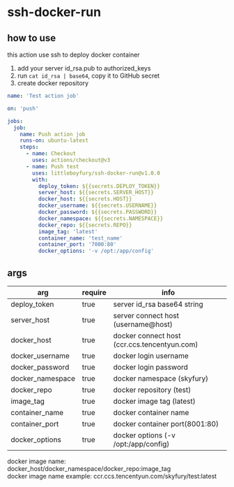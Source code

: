 # ssh-docker-run

## how to use

this action use ssh to deploy docker container

1. add your server id_rsa.pub to authorized_keys
2. run `cat id_rsa | base64`, copy it to GitHub secret
3. create docker repository

```yaml
name: 'Test action job'

on: 'push'

jobs:
  job:
    name: Push action job
    runs-on: ubuntu-latest
    steps:
      - name: Checkout
        uses: actions/checkout@v3
      - name: Push test
        uses: littleboyfury/ssh-docker-run@v1.0.0
        with:
          deploy_token: ${{secrets.DEPLOY_TOKEN}}
          server_host: ${{secrets.SERVER_HOST}}
          docker_host: ${{secrets.HOST}}
          docker_username: ${{secrets.USERNAME}}
          docker_password: ${{secrets.PASSWORD}}
          docker_namespace: ${{secrets.NAMESPACE}}
          docker_repo: ${{secrets.REPO}}
          image_tag: 'latest'
          container_name: 'test_name'
          container_port: '7000:80'
          docker_options: '-v /opt:/app/config'
```

## args

| arg              | require | info                                         |
|------------------|---------|----------------------------------------------|
| deploy_token     | true    | server id_rsa base64 string                  |
| server_host      | true    | server connect host (username@host)          |
| docker_host      | true    | docker connect host (ccr.ccs.tencentyun.com) |
| docker_username  | true    | docker login username                        |
| docker_password  | true    | docker login password                        |
| docker_namespace | true    | docker namespace (skyfury)                   |
| docker_repo      | true    | docker repository (test)                     |
| image_tag        | true    | docker image tag (latest)                    |
| container_name   | true    | docker container name                        |
| container_port   | true    | docker container port(8001:80)               |
| docker_options   | true    | docker options (-v /opt:/app/config)         |

docker image name: docker_host/docker_namespace/docker_repo:image_tag  
docker image name example: ccr.ccs.tencentyun.com/skyfury/test:latest
